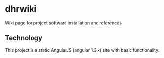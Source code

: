 # dhrwiki
Wiki page for project software installation and references

## Technology

This project is a static AngularJS (angular 1.3.x) site with basic functionality.
